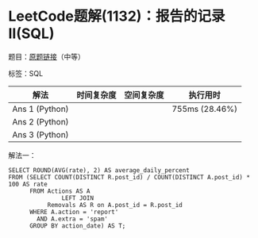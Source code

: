 # LeetCode题解(1132)：报告的记录II(SQL)

题目：[原题链接](https://leetcode-cn.com/problems/reported-posts-ii/)（中等）

标签：SQL

| 解法           | 时间复杂度 | 空间复杂度 | 执行用时       |
| -------------- | ---------- | ---------- | -------------- |
| Ans 1 (Python) |            |            | 755ms (28.46%) |
| Ans 2 (Python) |            |            |                |
| Ans 3 (Python) |            |            |                |

解法一：

```mysql
SELECT ROUND(AVG(rate), 2) AS average_daily_percent
FROM (SELECT COUNT(DISTINCT R.post_id) / COUNT(DISTINCT A.post_id) * 100 AS rate
      FROM Actions AS A
               LEFT JOIN
           Removals AS R on A.post_id = R.post_id
      WHERE A.action = 'report'
        AND A.extra = 'spam'
      GROUP BY action_date) AS T;
```